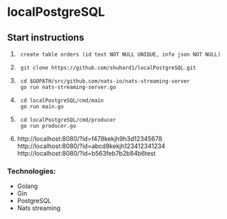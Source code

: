 # localPostgreSQL

## Start instructions

1.
   ``` create table orders (id text NOT NULL UNIQUE, info json NOT NULL)```
   
2.
   ``` git clone https://github.com/shuhard1/localPostgreSQL.git```
   
3. 
   ``` cd $GOPATH/src/github.com/nats-io/nats-streaming-server```<br/>
   ``` go run nats-streaming-server.go```
   
4.
   ``` cd localPostgreSQL/cmd/main```<br/>
   ``` go run main.go```
   
5. 
   ``` cd localPostgreSQL/cmd/producer```<br/>
   ``` go run producer.go```
   
6. http://localhost:8080/?id=f478kekjh9h3d12345678<br/>
   http://localhost:8080/?id=abcd8kekjh123412341234<br/>
   http://localhost:8080/?id=b563feb7b2b84b6test<br/>
   
### Technologies:
- Golang
- Gin
- PostgreSQL
- Nats streaming
